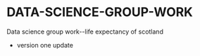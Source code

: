 # DATA-SCIENCE-GROUP-WORK
Data science group work--life expectancy of scotland

* version one update
